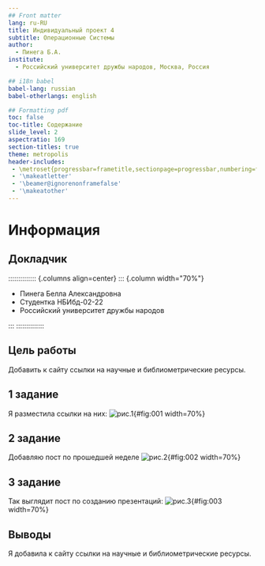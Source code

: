 ```yaml
---
## Front matter
lang: ru-RU
title: Индивидуальный проект 4
subtitle: Операционные Системы
author:
  - Пинега Б.А.
institute:
  - Российский университет дружбы народов, Москва, Россия

## i18n babel
babel-lang: russian
babel-otherlangs: english

## Formatting pdf
toc: false
toc-title: Содержание
slide_level: 2
aspectratio: 169
section-titles: true
theme: metropolis
header-includes:
 - \metroset{progressbar=frametitle,sectionpage=progressbar,numbering=fraction}
 - '\makeatletter'
 - '\beamer@ignorenonframefalse'
 - '\makeatother'
---
```


# Информация

## Докладчик

:::::::::::::: {.columns align=center}
::: {.column width="70%"}

  * Пинега Белла Александровна
  * Студентка НБИбд-02-22
  * Российский университет дружбы народов

:::
::::::::::::::


## Цель работы
Добавить к сайту ссылки на научные и библиометрические ресурсы.

## 1 задание
Я разместила ссылки на них:
![рис.1](image/01.png){#fig:001 width=70%}

## 2 задание
Добавляю пост по прошедшей неделе
![рис.2](image/02.png){#fig:002 width=70%}

## 3 задание
Так выглядит пост по созданию презентаций:
![рис.3](image/03.png){#fig:003 width=70%}

## Выводы
Я добавила к сайту ссылки на научные и библиометрические ресурсы.

